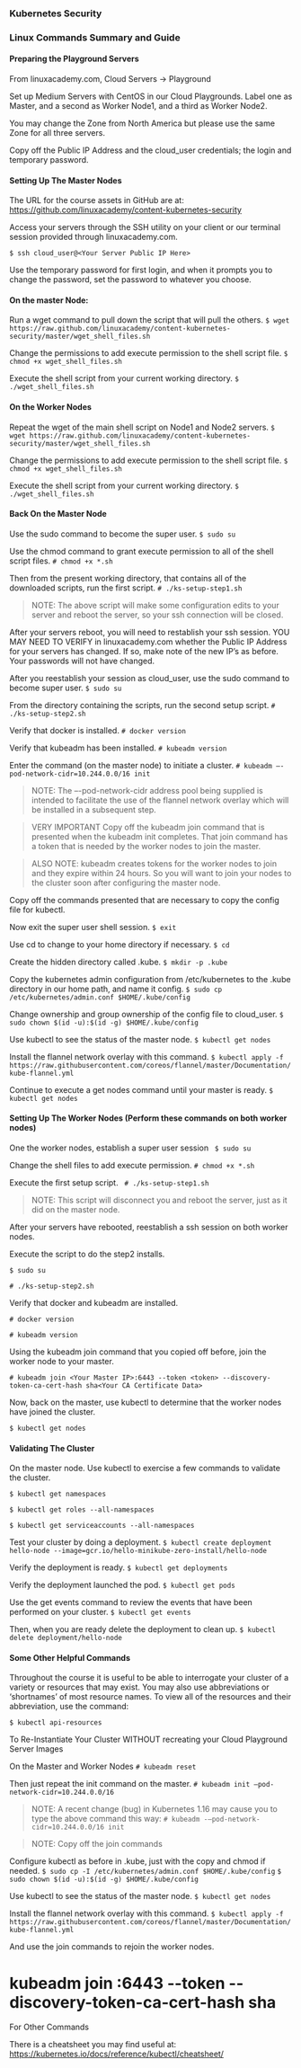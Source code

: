 ### Kubernetes Security
### Linux Commands Summary and Guide

#### Preparing the Playground Servers

From linuxacademy.com, Cloud Servers -> Playground

Set up Medium Servers with CentOS in our Cloud Playgrounds. Label one as Master, and a second as Worker Node1, and a third as Worker Node2.

You may change the Zone from North America but please use the same Zone for all three servers.

Copy off the Public IP Address and the cloud_user credentials; the login and temporary password. 

#### Setting Up The Master Nodes

The URL for the course assets in GitHub are at:
https://github.com/linuxacademy/content-kubernetes-security

Access your servers through the SSH utility on your client or our terminal session provided through linuxacademy.com.

` $ ssh cloud_user@<Your Server Public IP Here> `

Use the temporary password for first login, and when it prompts you to change the password, set the password to whatever you choose.

#### On the master Node:

Run a wget command to pull down the script that will pull the others.
` $ wget https://raw.github.com/linuxacademy/content-kubernetes-security/master/wget_shell_files.sh `

Change the permissions to add execute permission to the shell script file.
` $ chmod +x wget_shell_files.sh `

Execute the shell script from your current working directory.
` $ ./wget_shell_files.sh `

#### On the Worker Nodes

Repeat the wget of the main shell script on Node1 and Node2 servers.
` $ wget https://raw.github.com/linuxacademy/content-kubernetes-security/master/wget_shell_files.sh `

Change the permissions to add execute permission to the shell script file.
` $ chmod +x wget_shell_files.sh `

Execute the shell script from your current working directory.
` $ ./wget_shell_files.sh `

#### Back On the Master Node

Use the sudo command to become the super user.
` $ sudo su `

Use the chmod command to grant execute permission to all of the shell script files.
` # chmod +x *.sh `

Then from the present working directory, that contains all of the downloaded scripts, run the first script.
` # ./ks-setup-step1.sh `

> NOTE: The above script will make some configuration edits to your server and reboot the server, so your ssh connection will be closed.

After your servers reboot, you will need to restablish your ssh session. YOU MAY NEED TO VERIFY in linuxacademy.com whether the Public IP Address for your servers has changed. If so, make note of the new IP’s as before. Your passwords will not have changed.

After you reestablish your session as cloud_user, use the sudo command to become super user.
` $ sudo su `

From the directory containing the scripts, run the second setup script.
` # ./ks-setup-step2.sh `

Verify that docker is installed.
` # docker version `

Verify that kubeadm has been installed.
` # kubeadm version `

Enter the command (on the master node) to initiate a cluster.
` # kubeadm –-pod-network-cidr=10.244.0.0/16 init `

> NOTE: The –-pod-network-cidr address pool being supplied is intended to facilitate the use of the flannel network overlay which will be installed in a subsequent step.

> VERY IMPORTANT
Copy off the kubeadm join command that is presented when the kubeadm init completes. That join command has a token that is needed by the worker nodes to join the master.

> ALSO NOTE: kubeadm creates tokens for the worker nodes to join and they expire within 24 hours. So you will want to join your nodes to the cluster soon after configuring the master node.

Copy off the commands presented that are necessary to copy the config file for kubectl.

Now exit the super user shell session.
` $ exit `

Use cd to change to your home directory if necessary.
` $ cd `

Create the hidden directory called .kube.
` $ mkdir -p .kube `

Copy the kubernetes admin configuration from /etc/kubernetes to the .kube directory in our home path, and name it config.
` $ sudo cp /etc/kubernetes/admin.conf $HOME/.kube/config `

Change ownership and group ownership of the config file to cloud_user.
` $ sudo chown $(id -u):$(id -g) $HOME/.kube/config `

Use kubectl to see the status of the master node.
` $ kubectl get nodes `

Install the flannel network overlay with this command.
` $ kubectl apply -f https://raw.githubusercontent.com/coreos/flannel/master/Documentation/kube-flannel.yml `

Continue to execute a get nodes command until your master is ready.
` $ kubectl get nodes `

#### Setting Up The Worker Nodes (Perform these commands on both worker nodes)

One the worker nodes, establish a super user session
` $ sudo su`

Change the shell files to add execute permission.
`# chmod +x *.sh`

Execute the first setup script.
` # ./ks-setup-step1.sh`

> NOTE: This script will disconnect you and reboot the server, just as it did on the master node.

After your servers have rebooted, reestablish a ssh session on both worker nodes.

Execute the script to do the step2 installs.

` $ sudo su `

` # ./ks-setup-step2.sh `

Verify that docker and kubeadm are installed.

` # docker version `

` # kubeadm version `

Using the kubeadm join command that you copied off before, join the worker node to your master.

` # kubeadm join <Your Master IP>:6443 --token <token> --discovery-token-ca-cert-hash sha<Your CA Certificate Data> `

Now, back on the master, use kubectl to determine that the worker nodes have joined the cluster.

` $ kubectl get nodes `

#### Validating The Cluster

On the master node. Use kubectl to exercise a few commands to validate the cluster.

` $ kubectl get namespaces `

` $ kubectl get roles --all-namespaces `

` $ kubectl get serviceaccounts --all-namespaces `

Test your cluster by doing a deployment.
` $ kubectl create deployment hello-node --image=gcr.io/hello-minikube-zero-install/hello-node `

Verify the deployment is ready.
` $ kubectl get deployments `

Verify the deployment launched the pod.
` $ kubectl get pods `

Use the get events command to review the events that have been performed on your cluster.
` $ kubectl get events `

Then, when you are ready delete the deployment to clean up.
` $ kubectl delete deployment/hello-node `

#### Some Other Helpful Commands

Throughout the course it is useful to be able to interrogate your cluster of a variety or resources that may exist. You may also use abbreviations or ‘shortnames’ of most resource names. To view all of the resources and their abbreviation, use the command:

` $ kubectl api-resources `


To Re-Instantiate Your Cluster WITHOUT recreating your Cloud Playground Server Images

On the Master and Worker Nodes
` # kubeadm reset `

Then just repeat the init command on the master.
` # kubeadm init –pod-network-cidr=10.244.0.0/16 `

> NOTE: A recent change (bug) in Kubernetes 1.16 may cause you to type the above command this way:
` # kubeadm -–pod-network-cidr=10.244.0.0/16 init `

> NOTE: Copy off the join commands

Configure kubectl as before in .kube, just with the copy and chmod if needed.
` $ sudo cp -I /etc/kubernetes/admin.conf $HOME/.kube/config `
` $ sudo chown $(id -u):$(id -g) $HOME/.kube/config `

Use kubectl to see the status of the master node.
` $ kubectl get nodes `

Install the flannel network overlay with this command.
` $ kubectl apply -f https://raw.githubusercontent.com/coreos/flannel/master/Documentation/kube-flannel.yml `

And use the join commands to rejoin the worker nodes.

# kubeadm join <Your Master IP>:6443 --token <token> --discovery-token-ca-cert-hash sha<Your CA Certificate Data>

For Other Commands

There is a cheatsheet you may find useful at:
https://kubernetes.io/docs/reference/kubectl/cheatsheet/


